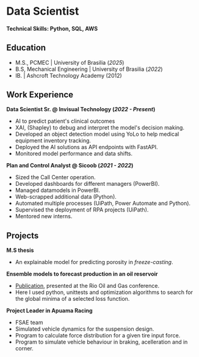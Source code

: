 # Data Scientist

#### Technical Skills: Python, SQL, AWS

## Education
- M.S., PCMEC                 | University of Brasilia (_2025_)
- B.S, Mechanical Engineering | University of Brasilia (_2022_)
- IB.                         | Ashcroft Technology Academy (2012)

  
## Work Experience
**Data Scientist Sr. @ Invisual Technology (_2022 - Present_)**
- AI to predict patient's clinical outcomes
- XAI, (Shapley) to debug and interpret the model's decision making.
- Developed an object detection model using YoLo to help medical equipment inventory tracking.
- Deployed the AI solutions as API endpoints with FastAPI.
- Monitored model performance and data shifts.

**Plan and Control Analyst @ Sicoob (_2021 - 2022_)**
- Sized the Call Center operation.
- Developed dashboards for different managers (PowerBI).
- Managed datamodels in PowerBI.
- Web-scrapped additional data (Python).
- Automated multiple processes (UiPath, Power Automate and Python).
- Supervised the deployment of RPA projects (UiPath).
- Mentored new interns.

  
## Projects
**M.S thesis**
- An explainable model for predicting porosity in _freeze-casting_.

**Ensemble models to forecast production in an oil reservoir**
- [Publication](https://doi.org/10.48072/2525-7579.rog.2022.036), presented at the Rio Oil and Gas conference.
- Here I used python, unittests and optimization algorithms to search for the global minima of a selected loss function.

**Project Leader in Apuama Racing**
- FSAE team
- Simulated vehicle dynamics for the suspension design.
- Program to calculate force distribution for a given tire input force.
- Program to simulate vehicle behaviour in braking, acelleration and in corner.
